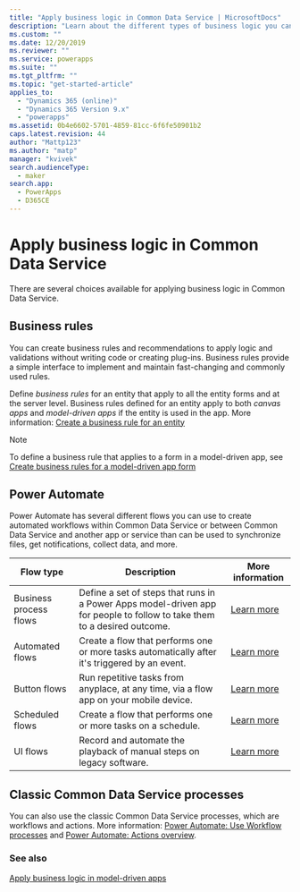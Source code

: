 ```yaml
---
title: "Apply business logic in Common Data Service | MicrosoftDocs"
description: "Learn about the different types of business logic you can use in your app"
ms.custom: ""
ms.date: 12/20/2019
ms.reviewer: ""
ms.service: powerapps
ms.suite: ""
ms.tgt_pltfrm: ""
ms.topic: "get-started-article"
applies_to: 
  - "Dynamics 365 (online)"
  - "Dynamics 365 Version 9.x"
  - "powerapps"
ms.assetid: 0b4e6602-5701-4859-81cc-6f6fe50901b2
caps.latest.revision: 44
author: "Mattp123"
ms.author: "matp"
manager: "kvivek"
search.audienceType: 
  - maker
search.app: 
  - PowerApps
  - D365CE
---
```

# Apply business logic in Common Data Service
There are several choices available for applying business logic in Common Data Service. 

## Business rules
You can create business rules and recommendations to apply logic and validations without writing code or creating plug-ins. Business rules provide a simple interface to implement and maintain fast-changing and commonly used rules.

Define *business rules* for an entity that apply to all the entity forms and at the server level. Business rules defined for an entity apply to both *canvas apps* and *model-driven apps* if the entity is used in the app. More information: [Create a business rule for an entity](data-platform-create-business-rule.md)

> [!NOTE]
> To define a business rule that applies to a form in a model-driven app, see [Create business rules for a model-driven app form](../model-driven-apps/create-business-rules-recommendations-apply-logic-form.md)

## Power Automate
Power Automate has several different flows you can use to create automated workflows within Common Data Service or between Common Data Service and another app or service than can be used to synchronize files, get notifications, collect data, and more. 


|Flow type  |Description  |More information  |
|---------|---------|---------|
|Business process flows     | Define a set of steps that runs in a Power Apps model-driven app for people to follow to take them to a desired outcome.        | [Learn more](/power-automate/create-business-process-flow)     |
|Automated flows     |  Create a flow that performs one or more tasks automatically after it's triggered by an event.    | [Learn more](/power-automate/get-started-logic-flow)        |
|Button flows   | Run repetitive tasks from anyplace, at any time, via a flow app on your mobile device.        | [Learn more](/power-automate/introduction-to-button-flows)        |
|Scheduled flows   | Create a flow that performs one or more tasks on a schedule.    | [Learn more](/power-automate/run-scheduled-tasks)        |
|UI flows   | Record and automate the playback of manual steps on legacy software.    | [Learn more](/power-automate/ui-flows/overview)     |


## Classic Common Data Service processes
You can also use the classic Common Data Service processes, which are workflows and actions. More information: [Power Automate: Use Workflow processes](/flow/workflow-processes) and [Power Automate: Actions overview](/flow/actions).

### See also

[Apply business logic in model-driven apps](../model-driven-apps/guide-staff-through-common-tasks-processes.md)
